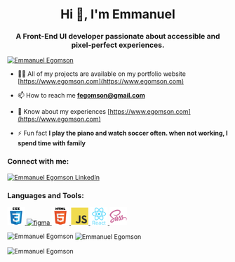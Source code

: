 <h1 align="center">Hi 👋, I'm Emmanuel</h1>
<h3 align="center">A Front-End UI developer passionate about accessible and pixel-perfect experiences.</h3>

<p align="left"> <a href="https://github-profile-trophy.vercel.app/?username=femmor" target="blank"><img src="https://github-profile-trophy.vercel.app/?username=femmor" alt="Emmanuel Egomson" /></a> </p>

- 👨‍💻 All of my projects are available on my portfolio website [https://www.egomson.com](https://www.egomson.com)

- 📫 How to reach me **fegomson@gmail.com**

- 📄 Know about my experiences [https://www.egomson.com](https://www.egomson.com)

- ⚡ Fun fact **I play the piano and watch soccer often. when not working, I spend time with family**

<h3 align="left">Connect with me:</h3>
<p align="left">
<a href="https://www.linkedin.com/in/emmanuel-egomson-9b344319b/" target="blank"><img align="center" src="https://raw.githubusercontent.com/rahuldkjain/github-profile-readme-generator/master/src/images/icons/Social/linked-in-alt.svg" alt="Emmanuel Egomson LinkedIn" height="30" width="40" /></a>
</p>

<h3 align="left">Languages and Tools:</h3>
<p align="left"> <a href="https://www.w3schools.com/css/" target="_blank" rel="noreferrer"> <img src="https://raw.githubusercontent.com/devicons/devicon/master/icons/css3/css3-original-wordmark.svg" alt="css3" width="40" height="40"/> </a> <a href="https://www.figma.com/" target="_blank" rel="noreferrer"> <img src="https://www.vectorlogo.zone/logos/figma/figma-icon.svg" alt="figma" width="40" height="40"/> </a> <a href="https://www.w3.org/html/" target="_blank" rel="noreferrer"> <img src="https://raw.githubusercontent.com/devicons/devicon/master/icons/html5/html5-original-wordmark.svg" alt="html5" width="40" height="40"/> </a> <a href="https://developer.mozilla.org/en-US/docs/Web/JavaScript" target="_blank" rel="noreferrer"> <img src="https://raw.githubusercontent.com/devicons/devicon/master/icons/javascript/javascript-original.svg" alt="javascript" width="40" height="40"/> </a> <a href="https://reactjs.org/" target="_blank" rel="noreferrer"> <img src="https://raw.githubusercontent.com/devicons/devicon/master/icons/react/react-original-wordmark.svg" alt="react" width="40" height="40"/> </a> <a href="https://sass-lang.com" target="_blank" rel="noreferrer"> <img src="https://raw.githubusercontent.com/devicons/devicon/master/icons/sass/sass-original.svg" alt="sass" width="40" height="40"/> </a> </p>

<p><img align="left" src="https://github-readme-stats.vercel.app/api/top-langs?username=femmor&show_icons=true&locale=en&layout=compact" alt="Emmanuel Egomson" /></p>

<p>&nbsp;<img align="center" src="https://github-readme-stats.vercel.app/api?username=femmor&show_icons=true&locale=en" alt="Emmanuel Egomson" /></p>

<p><img align="center" src="https://github-readme-streak-stats.herokuapp.com/?user=femmor" alt="Emmanuel Egomson" /></p>


<!---
femmor/femmor is a ✨ special ✨ repository because its `README.md` (this file) appears on your GitHub profile.
You can click the Preview link to take a look at your changes.
--->
